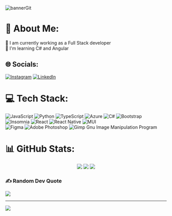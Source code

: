  ![bannerGit](https://user-images.githubusercontent.com/62121038/201499308-19058595-b8e7-4023-a076-9fe52fe526b3.png)
 
 # 💫 About Me:
🔭 I am currently working as a Full Stack developer<br>🌱 I'm learning C# and Angular


## 🌐 Socials:
[![Instagram](https://img.shields.io/badge/Instagram-%23E4405F.svg?logo=Instagram&logoColor=white)](https://instagram.com/https://www.instagram.com/franceslyhebe/) [![LinkedIn](https://img.shields.io/badge/LinkedIn-%230077B5.svg?logo=linkedin&logoColor=white)](https://www.linkedin.com/in/franceslyhebe/) 

# 💻 Tech Stack:
![JavaScript](https://img.shields.io/badge/javascript-%23323330.svg?style=flat&logo=javascript&logoColor=%23F7DF1E) 
![Python](https://img.shields.io/badge/python-3670A0?style=flat&logo=python&logoColor=ffdd54) 
![TypeScript](https://img.shields.io/badge/typescript-%23007ACC.svg?style=flat&logo=typescript&logoColor=white) 
![Azure](https://img.shields.io/badge/azure-%230072C6.svg?style=flat&logo=azure-devops&logoColor=white) 
![C#](https://img.shields.io/badge/c%23-%23239120.svg?style=flat&logo=c-sharp&logoColor=white) 
![Bootstrap](https://img.shields.io/badge/bootstrap-%23563D7C.svg?style=flat&logo=bootstrap&logoColor=white) 
![Insomnia](https://img.shields.io/badge/Insomnia-black?style=flat&logo=insomnia&logoColor=5849BE) 
![React](https://img.shields.io/badge/react-%2320232a.svg?style=flat&logo=react&logoColor=%2361DAFB) 
![React Native](https://img.shields.io/badge/react_native-%2320232a.svg?style=flat&logo=react&logoColor=%2361DAFB) 
![MUI](https://img.shields.io/badge/MUI-%230081CB.svg?style=flat&logo=material-ui&logoColor=white) 	
![Figma](https://img.shields.io/badge/figma-%23F24E1E.svg?style=flat&logo=figma&logoColor=white) 
![Adobe Photoshop](https://img.shields.io/badge/adobephotoshop-%2331A8FF.svg?style=flat&logo=adobephotoshop&logoColor=white) 
![Gimp Gnu Image Manipulation Program](https://img.shields.io/badge/Gimp-657D8B?style=flat&logo=gimp&logoColor=FFFFFF)

# 📊 GitHub Stats:
<div align="center"> 
 <img src="http://github-profile-summary-cards.vercel.app/api/cards/profile-details?username=franceslyhebe&theme=gruvbox"> 
 <img src="http://github-profile-summary-cards.vercel.app/api/cards/stats?username=franceslyhebe&theme=gruvbox" > 
 <img src="http://github-profile-summary-cards.vercel.app/api/cards/most-commit-language?username=franceslyhebe&theme=gruvbox" >
</div>

### ✍️ Random Dev Quote
![](https://quotes-github-readme.vercel.app/api?type=horizontal&theme=gruvbox)

---
[![](https://visitcount.itsvg.in/api?id=franceslyhebe&icon=0&color=2)](https://visitcount.itsvg.in)

<!-- Proudly created with GPRM ( https://gprm.itsvg.in ) -->

